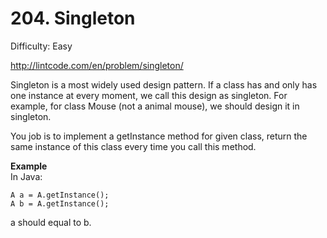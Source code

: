 # 204. Singleton

Difficulty: Easy

http://lintcode.com/en/problem/singleton/

Singleton is a most widely used design pattern. If a class has and only has one instance at every moment, we call this design as singleton. For example, for class Mouse (not a animal mouse), we should design it in singleton.

You job is to implement a getInstance method for given class, return the same instance of this class every time you call this method.

**Example**  
In Java:
```
A a = A.getInstance();
A b = A.getInstance();
```
a should equal to b.
